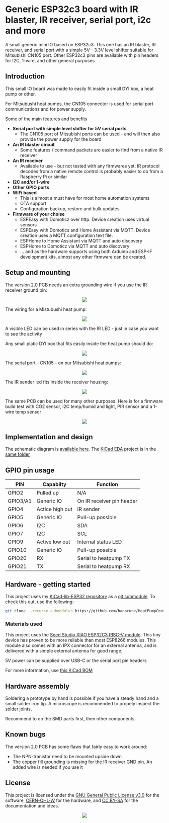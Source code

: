# Generic ESP32c3 board with IR blaster, IR receiver, serial port, i2c and more

A small generic mini IO based on ESP32c3. This one has an IR blaster, IR receiver, and serial port with a simple 5V - 3.3V level shifter suitable for Mitsubishi CN105 port. Other ESP32c3 pins are available with pin headers for I2C, 1-wire, and other general purposes

## Introduction

This small IO board was made to easily fit inside a small DYI box, a heat pump or other. 

For Mitsubushi heat pumps, the CN105 connector is used for serial port communications and for power supply.

Some of the main features and benefits

- **Serial port with simple level shifter for 5V serial ports**
    - The CN105 port of Mitsubishi ports can be used - and will then also provide the power supply for the board
- **An IR blaster circuit**
    - Some features / command packets are easier to find from a native IR receiver
- **An IR receiver**
    - Available to use - but not tested with any firmwares yet.
      IR protocol decodes from a native remote control is probably easier to do from a Raspberry Pi or similar
- **I2C and/or 1-wire**
- **Other GPIO ports**
- **WiFi based**
    - This is almost a must have for most home automation systems
    - OTA support
    - Configuration backup, restore and bulk updates.
- **Firmware of your choise**
    - ESPEasy with Domoticz over http. Device creation uses virtual sensors
    - ESPEasy with Domotics and Home Assistant via MQTT. Device creation uses a MQTT configuration text file.
    - ESPHome to Home Assistant via MQTT and auto discovery
    - ESPHome to Domoticz via MQTT and auto discovery
    - ... and as the hardware supports using both Arduino and ESP-IF development kits, almost any other firmware can be created.

## Setup and mounting

The version 2.0 PCB needs an extra grounding wire if you use the IR receiver ground pin:

<p align="center">
    <img src="images/HeatPumpCtrl-PCB-Mounts.jpg">
</p>

The wiring for a Mistubushi heat pump:

<p align="center">
    <img src="images/HeatPumpCtrl-Wiring.jpg">
</p>

A visible LED can be used in series with the IR LED - just in case you want to see the activity

Any small platic DYI box that fits easily inside the heat pump should do:

<p align="center">
    <img src="images/HeatPumpCtrl-Boxed-Inside.jpg">
</p>

The serial port - CN105 - on our Mitsubishi heat pumps:

<p align="center">
    <img src="images/HeatPumpCtrl-CN105.jpg">
</p>

The IR sender led fits inside the receiver housing:

<p align="center">
    <img src="images/HeatPumpCtrl-IR-LED.jpg">
</p>

The same PCB can be used for many other purposes. Here is for a firmware build test with CO2 sensor, I2C temp/humid and light, PIR sensor and a 1-wire temp sensor

<p align="center">
    <img src="images/HeatPumpCtrl-Sensors-1.jpg">
</p>


## Implementation and design

The schematic diagram is [available here](KiCad/HeatPumpControl-schema-2.0.pdf). The [KiCad EDA](https://www.kicad.org/) project is in the [same folder](./KiCad)


## GPIO pin usage

| PIN      | Capabilty          | Function                            |
|----------|--------------------|-------------------------------------|
| GPIO2    | Pulled up          | N/A                                 |
| GPIO3/A1 | Generic IO         | On IR receiver pin header           |
| GPIO4    | Actice high out    | IR sender                           |
| GPIO5    | Generic IO         | Pull-up possible                    |
| GPIO6    | I2C                | SDA                                 |
| GPIO7    | I2C                | SCL                                 |
| GPIO9    | Active low out     | Internal status LED                 |
| GPIO10   | Generic IO         | Pull-up possible                    |
| GPIO20   | RX                 | Serial to heatpump TX               |
| GPIO21   | TX                 | Serial to heatpump RX               |


## Hardware - getting started

This project uses my [KiCad-lib-ESP32 repository](https://github.com/hansrune/KiCad-lib-ESP32.git) as a [git submodule](https://www.git-scm.com/book/en/v2/Git-Tools-Submodules). To check this out, use the following:

```bash
git clone --recurse-submodules https://github.com/hansrune/HeatPumpControl.git 
```

### Materials used

This project uses the [Seed Studio XIAO ESP32C3 RISC-V module](https://www.seeedstudio.com/Seeed-XIAO-ESP32C3-p-5431.html). This tiny device has proven to be more reliable than most ESP8266 modules. This module also comes with an IPX connector for an external antenna, and is delivered with a simple external antenna for good range.

5V power can be supplied over USB-C or the serial port pin headers

For more information, use [this KiCad BOM](KiCad/HeatPumpControl-BOM.csv)

## Hardware assembly

Soldering a prototype by hand is possible if you have a steady hand and a small solder iron tip. A microscope is recommended to propely inspect the solder joints.

Recommend to do the SMD parts first, then other components.

## Known bugs

The version 2.0 PCB has some flaws that fairly easy to work around:

- The NPN-tranistor need to be mounted upside down
- The copper fill grounding is missing for the IR receiver GND pin. An added wire is needed if you use it

## License

This project is licensed under the [GNU General Public License v3.0](GNU-LICENSE-V3.txt) for the software, [CERN-OHL-W](OHL-LICENSE.txt) for the hardware, and [CC BY-SA](CC-BY-SA-LICENCE.txt) for the documentation and ideas.

<p align="center" width="100%">
    <img src="images/oshw_cert_label.png">
</p>
